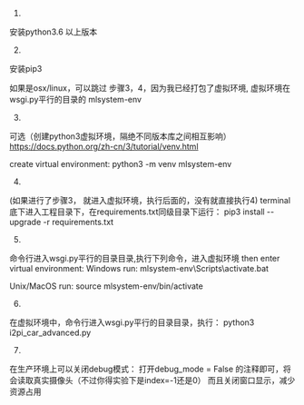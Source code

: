 
1.
安装python3.6 以上版本

2. 
安装pip3 

如果是osx/linux，可以跳过 步骤3，4，因为我已经打包了虚拟环境,
虚拟环境在wsgi.py平行的目录的 mlsystem-env

3.
可选（创建python3虚拟环境，隔绝不同版本库之间相互影响）
https://docs.python.org/zh-cn/3/tutorial/venv.html

create virtual environment:
python3 -m venv  mlsystem-env


4.
(如果进行了步骤3， 就进入虚拟环境，执行后面的，没有就直接执行4)
terminal底下进入工程目录下，在requirements.txt同级目录下运行：
pip3 install --upgrade -r requirements.txt

5.
命令行进入wsgi.py平行的目录目录,执行下列命令，进入虚拟环境
then enter virtual environment:
Windows run:
mlsystem-env\Scripts\activate.bat

Unix/MacOS run:
source mlsystem-env/bin/activate


6.
在虚拟环境中，命令行进入wsgi.py平行的目录目录，执行：
python3 i2pi_car_advanced.py

7.
在生产环境上可以关闭debug模式：
打开debug_mode = False
的注释即可，将会读取真实摄像头（不过你得实验下是index=-1还是0）
而且关闭窗口显示，减少资源占用